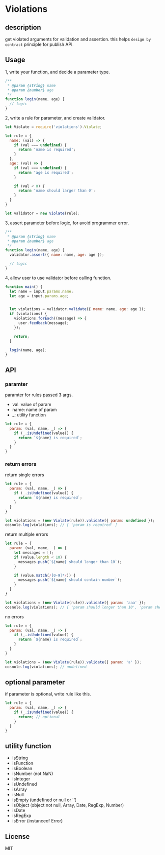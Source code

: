# Violations

## description

get violated arguments for validation and assertion.
this helps `design by contract` principle for publish API.


## Usage

1, write your function, and decide a parameter type.

```js
/**
 * @param {string} name
 * @param {number} age
 */
function login(name, age) {
  // logic
}
```


2, write a rule for parameter, and create validator.

```js
let Violate = require('violations').Violate;

let rule = {
  name: (val) => {
    if (val === undefined) {
      return 'name is required';
    }
  },
  age: (val) => {
    if (val === undefined) {
      return 'age is required';
    }

    if (val < 0) {
      return 'name should larger than 0';
    }
  }
}

let validator = new Violate(rule);
```


3, assert parameter before logic, for avoid programmer error.

```js
/**
 * @param {string} name
 * @param {number} age
 */
function login(name, age) {
  validator.assert({ name: name, age: age });

  // logic
}
```

4, allow user to use validator before calling function.

```js
function main() {
  let name = input.params.name;
  let age = input.params.age;


  let violations = validator.validate({ name: name, age: age });
  if (violations) {
    violations.forEach((message) => {
      user.feedback(message);
    });

    return;
  }

  login(name, age);
}
```

## API

### paramter

paramter for rules passed 3 args.

- val: value of param
- name: name of param
- \_: utility function

```js
let rule = {
  param: (val, name, _) => {
    if (_.isUndefined(value)) {
      return `${name} is required`;
    }
  }
}
```


### return errors

return single errors

```js
let rule = {
  param: (val, name, _) => {
    if (_.isUndefined(value)) {
      return `${name} is required`;
    }
  }
}

let violations = (new Violate(rule)).validate({ param: undefined });
cosnole.log(violations); // [ 'param is required' ]
```

return multiple errors

```js
let rule = {
  param: (val, name, _) => {
    let messages = [];
    if (value.length < 10) {
      messages.push(`${name} should longer than 10`);
    }

    if (value.match(/[0-9]*/)) {
      messages.push(`${name} should contain number`);
    }
  }
}

let violations = (new Violate(rule)).validate({ param: 'aaa' });
cosnole.log(violations); // [ 'param should longer than 10', 'param should contain number' ]
```

no errors

```js
let rule = {
  param: (val, name, _) => {
    if (_.isUndefined(value)) {
      return `${name} is required`;
    }
  }
}

let violations = (new Violate(rule)).validate({ param: 'a' });
cosnole.log(violations); // undefined
```

## optional parameter

if parameter is optional, write rule like this.


```js
let rule = {
  param: (val, name, _) => {
    if (_.isUndefined(value)) {
      return; // optional
    }
  }
}
```

## utility function

- isString
- isFunction
- isBoolean
- isNumber (not NaN)
- isInteger
- isUndefined
- isArray
- isNull
- isEmpty (undefined or null or '')
- isObject (object not null, Array, Date, RegExp, Number)
- isDate
- isRegExp
- isError (instanceof Error)

## License

MIT
